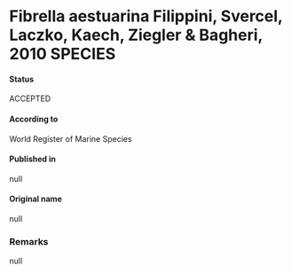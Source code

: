 Fibrella aestuarina Filippini, Svercel, Laczko, Kaech, Ziegler & Bagheri, 2010 SPECIES
=======

#### Status
ACCEPTED

#### According to
World Register of Marine Species

#### Published in
null

#### Original name
null

### Remarks
null
